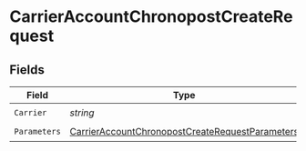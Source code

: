 # CarrierAccountChronopostCreateRequest


## Fields

| Field                                                                                                                         | Type                                                                                                                          | Required                                                                                                                      | Description                                                                                                                   |
| ----------------------------------------------------------------------------------------------------------------------------- | ----------------------------------------------------------------------------------------------------------------------------- | ----------------------------------------------------------------------------------------------------------------------------- | ----------------------------------------------------------------------------------------------------------------------------- |
| `Carrier`                                                                                                                     | *string*                                                                                                                      | :heavy_check_mark:                                                                                                            | N/A                                                                                                                           |
| `Parameters`                                                                                                                  | [CarrierAccountChronopostCreateRequestParameters](../../Models/Components/CarrierAccountChronopostCreateRequestParameters.md) | :heavy_check_mark:                                                                                                            | N/A                                                                                                                           |